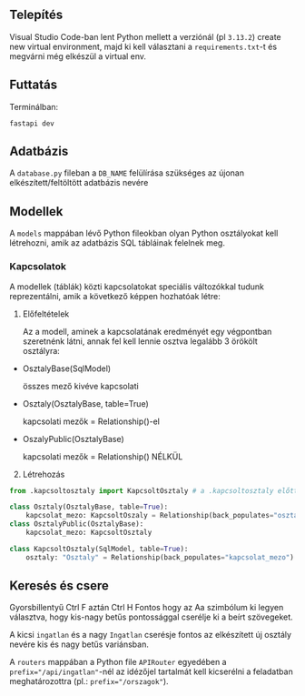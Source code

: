## Telepítés
Visual Studio Code-ban lent Python mellett a verziónál (pl ```3.13.2```) create new virtual environment, majd ki kell választani a ```requirements.txt```-t és megvárni még elkészül a virtual env.
## Futtatás
Terminálban:

```fastapi dev```

## Adatbázis
A ```database.py``` fileban a ``DB_NAME`` felülírása szükséges az újonan elkészített/feltöltött adatbázis nevére

## Modellek

A ```models``` mappában lévő Python fileokban olyan Python osztályokat kell létrehozni, amik az adatbázis SQL tábláinak felelnek meg.

### Kapcsolatok

A modellek (táblák) közti kapcsolatokat speciális változókkal tudunk reprezentálni, amik a következő képpen hozhatóak létre:

1. Előfeltételek

    Az a modell, aminek a kapcsolatának eredményét egy végpontban szeretnénk látni, annak fel kell lennie osztva legalább 3 örökölt osztályra:
- OsztalyBase(SqlModel)

    összes mező kivéve kapcsolati

- Osztaly(OsztalyBase, table=True)

    kapcsolati mezők = Relationship()-el
- OszalyPublic(OsztalyBase)

    kapcsolati mezők = Relationship() NÉLKÜL
2. Létrehozás
```python
from .kapcsoltosztaly import KapcsoltOsztaly # a .kapcsoltosztaly előtt a . nagyon fontos

class Osztaly(OsztalyBase, table=True):
    kapcsolat_mezo: KapcsoltOszaly = Relationship(back_populates="osztaly_link") # fontos: a kettőspont után a másik osztály neve, a back_populates után a másik osztályban a kapcsoló változó neve  
class OsztalyPublic(OsztalyBase):
    kapcsolat_mezo: KapcsoltOsztaly
```

```python
class KapcsoltOsztaly(SqlModel, table=True):
    osztaly: "Osztaly" = Relationship(back_populates="kapcsolat_mezo") # fontos: a másik osztály neve IDÉZŐJELBEN, a back_populates a másik osztály kapcsolati mező neve
```

## Keresés és csere
Gyorsbillentyű Ctrl F aztán Ctrl H
Fontos hogy az Aa szimbólum ki legyen választva, hogy kis-nagy betűs pontossággal cserélje ki a beírt szövegeket.

A kicsi ``ingatlan`` és a nagy ``Ingatlan`` cserésje fontos az elkészített új osztály nevére kis és nagy betűs variánsban.

A ``routers`` mappában a Python file ``APIRouter`` egyedében a ``prefix="/api/ingatlan"``-nél az idézőjel tartalmát kell kicserélni a feladatban meghatározottra (pl.: ``prefix="/orszagok"``). 
